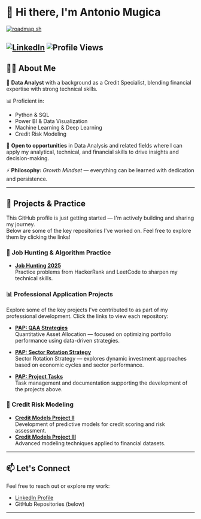 # 👋 Hi there, I'm Antonio Mugica
[![roadmap.sh](https://roadmap.sh/card/wide/68705fc0dae46688ecf898ec?variant=dark&roadmaps=data-analyst%2Csql%2Cpython%2Cdata-engineer)](https://roadmap.sh)

[![LinkedIn](https://img.shields.io/badge/LinkedIn-0A66C2?style=for-the-badge&logo=linkedin&logoColor=white)](https://www.linkedin.com/in/juan-antonio-mugica/)
![Profile Views](https://komarev.com/ghpvc/?username=Antonio-IF&color=brightgreen)
---

## 🙋‍♂️ About Me

🎯 **Data Analyst** with a background as a Credit Specialist, blending financial expertise with strong technical skills.

📊 Proficient in:
- Python & SQL
- Power BI & Data Visualization
- Machine Learning & Deep Learning
- Credit Risk Modeling

💼 **Open to opportunities** in Data Analysis and related fields where I can apply my analytical, technical, and financial skills to drive insights and decision-making.

⚡ **Philosophy:** *Growth Mindset* — everything can be learned with dedication and persistence.

---

## 🔭 Projects & Practice

This GitHub profile is just getting started — I'm actively building and sharing my journey.  
Below are some of the key repositories I've worked on. Feel free to explore them by clicking the links!

### 💼 Job Hunting & Algorithm Practice
- **[Job Hunting 2025](https://github.com/Antonio-IF/Job_Hunting_2025)**  
  Practice problems from HackerRank and LeetCode to sharpen my technical skills.

### 📊 Professional Application Projects

Explore some of the key projects I've contributed to as part of my professional development. Click the links to view each repository:

- **[PAP: QAA Strategies](https://github.com/diegotita4/PAP-QAA_strategies)**  
  Quantitative Asset Allocation — focused on optimizing portfolio performance using data-driven strategies.

- **[PAP: Sector Rotation Strategy](https://github.com/diegotita4/PAP-ERS)**  
  Sector Rotation Strategy — explores dynamic investment approaches based on economic cycles and sector performance.

- **[PAP: Project Tasks](https://github.com/Antonio-IF/Professional-Application-Project-Tasks)**  
  Task management and documentation supporting the development of the projects above.
  
### 🧠 Credit Risk Modeling
- **[Credit Models Project II](https://github.com/Antonio-IF/MC_P2)**  
  Development of predictive models for credit scoring and risk assessment.
- **[Credit Models Project III](https://github.com/Antonio-IF/Project3CreditModels)**  
  Advanced modeling techniques applied to financial datasets.
---

## 📫 Let's Connect

Feel free to reach out or explore my work:
- [LinkedIn Profile](https://www.linkedin.com/in/juan-antonio-mugica/)
- GitHub Repositories (below)

---

